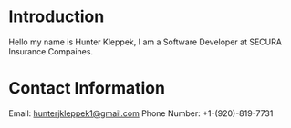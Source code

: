 # Introduction
Hello my name is Hunter Kleppek, I am a Software Developer at SECURA Insurance Compaines.

# Contact Information
Email: hunterjkleppek1@gmail.com
Phone Number: +1-(920)-819-7731
